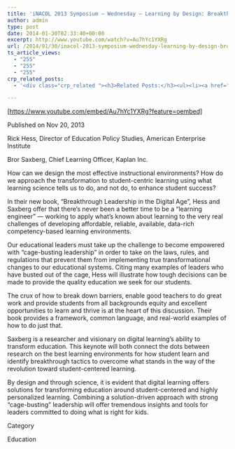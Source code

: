 ```yaml
---
title: 'iNACOL 2013 Symposium – Wednesday – Learning by Design: Breakthrough Leadership in the Digital Age'
author: admin
type: post
date: 2014-01-30T02:33:40+00:00
excerpt: http://www.youtube.com/watch?v=Au7hYc1YXRg
url: /2014/01/30/inacol-2013-symposium-wednesday-learning-by-design-breakthrough-leadership-in-the-digital-age/
ts_article_views:
  - "255"
  - "255"
  - "255"
crp_related_posts:
  - '<div class="crp_related "><h3>Related Posts:</h3><ul><li><a href="https://scdhub.org/2017/12/25/wastewater-treatment-and-biosolids-management/"    ><img src="https://scdhub.org/wp-content/uploads/2017/12/wastewater-treatment-and-biosoli-150x150.jpg" alt="Wastewater treatment and Biosolids management" title="Wastewater treatment and Biosolids management" width="150" height="150" class="crp_thumb crp_featured" /><span class="crp_title">Wastewater treatment and Biosolids management</span></a></li><li><a href="https://scdhub.org/2018/01/06/household-and-neighborhood-sanitation-infrastructures-excreta-wastewater-disposal-in-developing-countries/"    ><img src="https://scdhub.org/wp-content/plugins/contextual-related-posts/default.png" alt="Household and neighborhood Sanitation Infrastructures: Excreta, wastewater disposal in developing countries" title="Household and neighborhood Sanitation Infrastructures: Excreta, wastewater disposal in developing countries" width="150" height="150" class="crp_thumb crp_default" /><span class="crp_title">Household and neighborhood Sanitation&hellip;</span></a></li><li><a href="https://scdhub.org/2017/12/29/walking-in-sabinas-shoes-world-vision/"    ><img src="https://scdhub.org/wp-content/uploads/2017/12/walking-in-sabinas-shoes-world-v-150x150.jpg" alt="Walking in Sabinas Shoes &#8211; World Vision" title="Walking in Sabinas Shoes &#8211; World Vision" width="150" height="150" class="crp_thumb crp_featured" /><span class="crp_title">Walking in Sabinas Shoes &#8211; World Vision</span></a></li><li><a href="https://scdhub.org/2017/07/28/8006/"    ><img src="https://scdhub.org/wp-content/uploads/2017/07/hqdefault-150x150.jpg" alt="Music" title="Music" width="150" height="150" class="crp_thumb crp_featured" /><span class="crp_title">Music</span></a></li><li><a href="https://scdhub.org/founding-board/"    ><img src="https://scdhub.org/wp-content/uploads/2017/04/Screen-Shot-2017-08-14-at-11.39.28-AM-150x150.png" alt="Founding Board" title="Founding Board" width="150" height="150" class="crp_thumb crp_correctfirst" /><span class="crp_title">Founding Board</span></a></li><li><a href="https://scdhub.org/2017/06/11/lead-contamination-beyond-flint-drinking-water-and-childrens-health/"    ><img src="https://scdhub.org/wp-content/uploads/2017/06/Screen-Shot-2017-06-10-at-10.17.39-PM-150x150.png" alt="Lead Contamination Beyond Flint: Drinking Water and Children&#8217;s Health" title="Lead Contamination Beyond Flint: Drinking Water and Children&#8217;s Health" width="150" height="150" class="crp_thumb crp_featured" /><span class="crp_title">Lead Contamination Beyond Flint: Drinking Water and&hellip;</span></a></li></ul><div class="crp_clear"></div></div>'

---
```

[https://www.youtube.com/embed/Au7hYc1YXRg?feature=oembed] 

Published on Nov 20, 2013
  
Rick Hess, Director of Education Policy Studies, American Enterprise Institute
  
Bror Saxberg, Chief Learning Officer, Kaplan Inc.

How can we design the most effective instructional environments? How do we approach the transformation to student-centric learning using what learning science tells us to do, and not do, to enhance student success?

In their new book, &#8220;Breakthrough Leadership in the Digital Age&#8221;, Hess and Saxberg offer that there&#8217;s never been a better time to be a &#8220;learning engineer&#8221; &#8212; working to apply what&#8217;s known about learning to the very real challenges of developing affordable, reliable, available, data-rich competency-based learning environments.

Our educational leaders must take up the challenge to become empowered with &#8220;cage-busting leadership&#8221; in order to take on the laws, rules, and regulations that prevent them from implementing true transformational changes to our educational systems. Citing many examples of leaders who have busted out of the cage, Hess will illustrate how tough decisions can be made to provide the quality education we seek for our students.

The crux of how to break down barriers, enable good teachers to do great work and provide students from all backgrounds equity and excellent opportunities to learn and thrive is at the heart of this discussion. Their book provides a framework, common language, and real-world examples of how to do just that.

Saxberg is a researcher and visionary on digital learning&#8217;s ability to transform education. This keynote will both connect the dots between research on the best learning environments for how student learn and identify breakthrough tactics to overcome what stands in the way of the revolution toward student-centered learning.

By design and through science, it is evident that digital learning offers solutions for transforming education around student-centered and highly personalized learning. Combining a solution-driven approach with strong &#8220;cage-busting&#8221; leadership will offer tremendous insights and tools for leaders committed to doing what is right for kids.
  
Category
  
Education